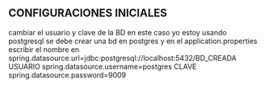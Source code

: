 ## CONFIGURACIONES INICIALES
cambiar el usuario y clave de la BD
en este caso yo estoy usando postgresql 
se debe crear una bd en postgres y en el application.properties escribir el nombre en
spring.datasource.url=jdbc:postgresql://localhost:5432/BD_CREADA
USUARIO
spring.datasource.username=postgres
CLAVE
spring.datasource.password=9009